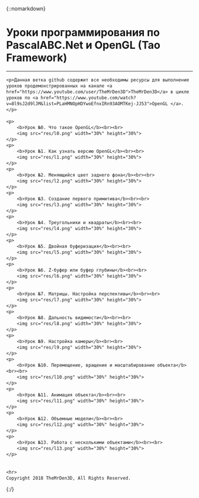 {::nomarkdown}
<!DOCTYPE html>
<html lang="en">

<head>
   <meta charset="utf-8">
</head>    
    
<body>
    <h1>Уроки программирования по PascalABC.Net и OpenGL (Tao Framework) </h1>
    <hr>
    
    <p>Данная ветка github содержит все необходимы ресурсы для выполнение уроков продемонстрированных на канале <a href="https://www.youtube.com/user/TheMrDen3D">TheMrDen3D</a> в цикле уроков по <a href="https://www.youtube.com/watch?v=8l9sJ2d9lJM&list=PLaHMNOpHDYwoEfnxIRn93AOMTKej-JJ53">OpenGL </a>.</p>
   
    <p>
        <b>Урок №0. Что такое OpenGL</b><br><br>
        <img src="res/l0.png" width="30%" height="30%">
    </p>
    <p>
        <b>Урок №1. Как узнать версию OpenGL</b><br><br>
        <img src="res/l1.png" width="30%" height="30%">
    </p>
    <p>
        <b>Урок №2. Меняющийся цвет заднего фона</b><br><br>
        <img src="res/l2.png" width="30%" height="30%">
    </p>    
    <p>
        <b>Урок №3. Создание первого примитива</b><br><br>
        <img src="res/l3.png" width="30%" height="30%">
    </p>
    <p>
        <b>Урок №4. Треугольники и квадраты</b><br><br>
        <img src="res/l4.png" width="30%" height="30%">
    </p>
    <p>
        <b>Урок №5. Двойная буферизация</b><br><br>
        <img src="res/l5.png" width="30%" height="30%">
    </p>
    <p>
        <b>Урок №6. Z-буфер или буфер глубины</b><br><br>
        <img src="res/l6.png" width="30%" height="30%">
    </p>    
    <p>
        <b>Урок №7. Матрицы. Настройка перспективы</b><br><br>
        <img src="res/l7.png" width="30%" height="30%">
    </p>    
    <p>
        <b>Урок №8. Дальность видимости</b><br><br>
        <img src="res/l8.png" width="30%" height="30%">
    </p>
    <p>
        <b>Урок №9. Настройка камеры</b><br><br>
        <img src="res/l9.png" width="30%" height="30%">
    </p>
    <p>
        <b>Урок №10. Перемещение, вращение и масштабирование объекта</b><br><br>
        <img src="res/l10.png" width="30%" height="30%">
    </p>
    <p>
        <b>Урок №11. Анимация объекта</b><br><br>
        <img src="res/l11.png" width="30%" height="30%">
    </p>
    <p>
        <b>Урок №12. Объемные модели</b><br><br>
        <img src="res/l12.png" width="30%" height="30%">
    </p>
    <p>
        <b>Урок №13. Работа с несколькими объектами</b><br><br>
        <img src="res/l13.png" width="30%" height="30%">
    </p>
    
    
    <hr>
    Copyright 2018 TheMrDen3D, All Rights Reserved.
</body>    

</html>
{:/}